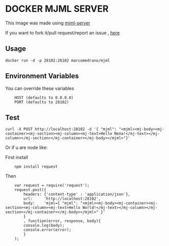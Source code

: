 # DOCKER MJML SERVER
This image was made using [mjml-server](https://www.npmjs.com/package/mjml-server)

If you want to fork it/pull request/report an issue , [here](https://github.com/MarcoMedrano/docker-mjml)
## Usage
```
docker run -d -p 28102:28102 marcomedrano/mjml
```

## Environment Variables

You can override these variables 
```
    HOST (defaults to 0.0.0.0)
    PORT (defaults to 28102)
```

## Test

```
curl -X POST http://localhost:28102 -d '{ "mjml": "<mjml><mj-body><mj-container><mj-section><mj-column><mj-text>Hello Nena!</mj-text></mj-column></mj-section></mj-container></mj-body></mjml>"}'
```
Or if u are node like:

First install
```
    npm install request
```
Then 
```
    var request = require('request');
    request.post({
        headers: {'content-type' : 'application/json'},
        url:     'http://localhost:28102',
        body:    'mjml={ "mjml": "<mjml><mj-body><mj-container><mj-section><mj-column><mj-text>Hello World!</mj-text></mj-column></mj-section></mj-container></mj-body></mjml>" }'
        }
        , function(error, response, body){
        console.log(body);
        console.error(error);
        }
    );
```